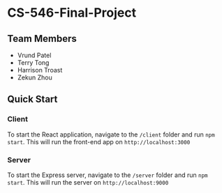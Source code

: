 # CS-546-Final-Project

## Team Members
- Vrund Patel
- Terry Tong
- Harrison Troast
- Zekun Zhou

## Quick Start

### Client
To start the React application, navigate to the `/client` folder and run `npm start`. This will run the front-end app on `http://localhost:3000`

### Server
To start the Express server, navigate to the `/server` folder and run `npm start`. This will run the server on `http://localhost:9000`
